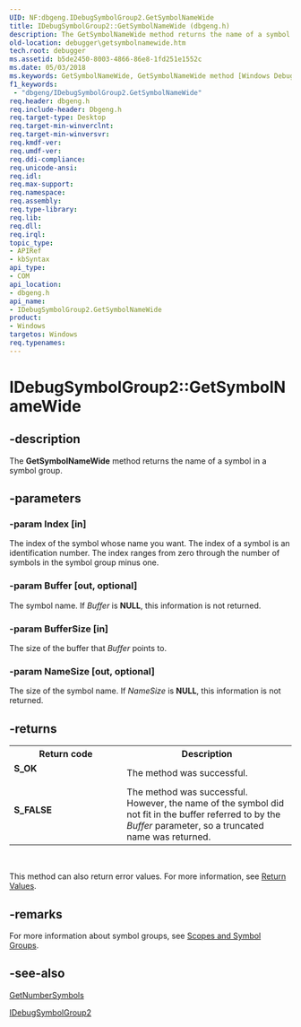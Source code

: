 ```yaml
---
UID: NF:dbgeng.IDebugSymbolGroup2.GetSymbolNameWide
title: IDebugSymbolGroup2::GetSymbolNameWide (dbgeng.h)
description: The GetSymbolNameWide method returns the name of a symbol in a symbol group.
old-location: debugger\getsymbolnamewide.htm
tech.root: debugger
ms.assetid: b5de2450-8003-4866-86e8-1fd251e1552c
ms.date: 05/03/2018
ms.keywords: GetSymbolNameWide, GetSymbolNameWide method [Windows Debugging], GetSymbolNameWide method [Windows Debugging],IDebugSymbolGroup2 interface, IDebugSymbolGroup2 interface [Windows Debugging],GetSymbolNameWide method, IDebugSymbolGroup2.GetSymbolNameWide, IDebugSymbolGroup2::GetSymbolNameWide, dbgeng/IDebugSymbolGroup2::GetSymbolNameWide, debugger.getsymbolnamewide
f1_keywords:
 - "dbgeng/IDebugSymbolGroup2.GetSymbolNameWide"
req.header: dbgeng.h
req.include-header: Dbgeng.h
req.target-type: Desktop
req.target-min-winverclnt: 
req.target-min-winversvr: 
req.kmdf-ver: 
req.umdf-ver: 
req.ddi-compliance: 
req.unicode-ansi: 
req.idl: 
req.max-support: 
req.namespace: 
req.assembly: 
req.type-library: 
req.lib: 
req.dll: 
req.irql: 
topic_type:
- APIRef
- kbSyntax
api_type:
- COM
api_location:
- dbgeng.h
api_name:
- IDebugSymbolGroup2.GetSymbolNameWide
product:
- Windows
targetos: Windows
req.typenames: 
---
```


# IDebugSymbolGroup2::GetSymbolNameWide


## -description


The <b>GetSymbolNameWide</b> method returns the name of a symbol in a symbol group.


## -parameters




### -param Index [in]

The index of the symbol whose name you want.  The index of a symbol is an identification number. The index ranges from zero through the number of symbols in the symbol group minus one.


### -param Buffer [out, optional]

The symbol name.  If <i>Buffer</i> is <b>NULL</b>, this information is not returned.


### -param BufferSize [in]

The size of the buffer that <i>Buffer </i>points to.


### -param NameSize [out, optional]

The size of the symbol name.  If <i>NameSize</i> is <b>NULL</b>, this information is not returned.


## -returns



<table>
<tr>
<th>Return code</th>
<th>Description</th>
</tr>
<tr>
<td width="40%">
<dl>
<dt><b>S_OK</b></dt>
</dl>
</td>
<td width="60%">
The method was successful.

</td>
</tr>
<tr>
<td width="40%">
<dl>
<dt><b>S_FALSE</b></dt>
</dl>
</td>
<td width="60%">
The method was successful. However, the name of the symbol did not fit in the buffer referred to by the <i>Buffer</i> parameter, so a truncated name was returned.

</td>
</tr>
</table>
 

This method can also return error values.  For more information, see <a href="https://docs.microsoft.com/windows-hardware/drivers/debugger/hresult-values">Return Values</a>.




## -remarks



For more information about symbol groups, see <a href="https://docs.microsoft.com/windows-hardware/drivers/debugger/scopes-and-symbol-groups">Scopes and Symbol Groups</a>.




## -see-also




<a href="https://docs.microsoft.com/windows-hardware/drivers/ddi/dbgeng/nf-dbgeng-idebugsymbolgroup2-getnumbersymbols">GetNumberSymbols</a>



<a href="https://docs.microsoft.com/windows-hardware/drivers/ddi/dbgeng/nn-dbgeng-idebugsymbolgroup2">IDebugSymbolGroup2</a>
 

 

